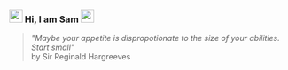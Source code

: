 ### <img src="https://github.com/TheDudeThatCode/TheDudeThatCode/blob/master/Assets/Hi.gif" width="24px"> Hi, I am Sam <img src="https://user-images.githubusercontent.com/5679180/79618120-0daffb80-80be-11ea-819e-d2b0fa904d07.gif" width="24px">

> <i>"Maybe your appetite is dispropotionate to the size of your abilities. Start small"</i><br>
> by Sir Reginald Hargreeves
